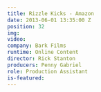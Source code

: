 ```yaml
---
title: Rizzle Kicks - Amazon
date: 2013-06-01 13:35:00 Z
position: 32
img: 
video: 
company: Bark Films
runtime: Online Content
director: Rick Stanton
producers: Penny Gabriel
role: Production Assistant
is-featured: 
---
```


